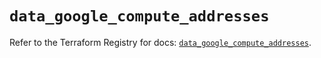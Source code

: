 # `data_google_compute_addresses`

Refer to the Terraform Registry for docs: [`data_google_compute_addresses`](https://registry.terraform.io/providers/hashicorp/google/5.30.0/docs/data-sources/compute_addresses).
